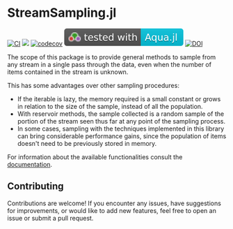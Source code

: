 # StreamSampling.jl

[![CI](https://github.com/JuliaDynamics/StreamSampling.jl/workflows/CI/badge.svg)](https://github.com/JuliaDynamics/StreamSampling.jl/actions?query=workflow%3ACI)
[![](https://img.shields.io/badge/docs-stable-blue.svg)](https://juliadynamics.github.io/StreamSampling.jl/stable/)
[![codecov](https://codecov.io/gh/JuliaDynamics/StreamSampling.jl/graph/badge.svg?token=F8W0MC53Z0)](https://codecov.io/gh/JuliaDynamics/StreamSampling.jl)
[![Aqua QA](https://raw.githubusercontent.com/JuliaTesting/Aqua.jl/master/badge.svg)](https://github.com/JuliaTesting/Aqua.jl)
[![DOI](https://zenodo.org/badge/692407431.svg)](https://zenodo.org/doi/10.5281/zenodo.12826684)

The scope of this package is to provide general methods to sample from any stream in a single pass through the data, even when 
the number of items contained in the stream is unknown.

This has some advantages over other sampling procedures:

- If the iterable is lazy, the memory required is a small constant or grows in relation to the size of the sample,
  instead of all the population.
- With reservoir methods, the sample collected is a random sample of the portion of the stream seen thus far at any
  point of the sampling process.
- In some cases, sampling with the techniques implemented in this library can bring considerable performance gains, since
  the population of items doesn't need to be previously stored in memory.

For information about the available functionalities consult the [documentation](https://juliadynamics.github.io/StreamSampling.jl/stable/).

## Contributing

Contributions are welcome! If you encounter any issues, have suggestions for improvements, or would like to add new 
features, feel free to open an issue or submit a pull request.
